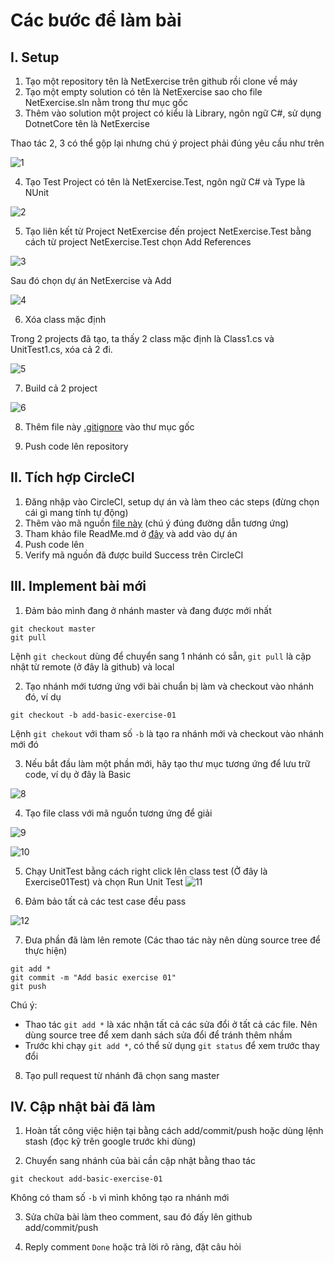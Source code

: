 # Các bước để làm bài

## I. Setup

1. Tạo một repository tên là NetExercise trên github rồi clone về máy
2. Tạo một empty solution có tên là NetExercise sao cho file NetExercise.sln nằm trong thư mục gốc
3. Thêm vào solution một project có kiểu là Library, ngôn ngữ C#, sử dụng DotnetCore tên là NetExercise

Thao tác 2, 3 có thể gộp lại nhưng chú ý project phải đúng yêu cầu như trên

![1](imgs/1.png)

4. Tạo Test Project có tên là NetExercise.Test, ngôn ngữ C# và Type là NUnit

![2](imgs/2.png)

5. Tạo liên kết từ Project NetExercise đến project NetExercise.Test bằng cách từ project NetExercise.Test chọn Add References

![3](imgs/3.png)

Sau đó chọn dự án NetExercise và Add

![4](imgs/4.png)

6. Xóa class mặc định

Trong 2 projects đã tạo, ta thấy 2 class mặc định là Class1.cs và UnitTest1.cs, xóa cả 2 đi.

![5](imgs/5.png)

7. Build cả 2 project

![6](imgs/6.png)

8. Thêm file này [.gitignore](.gitignore) vào thư mục gốc

9. Push code lên repository

## II. Tích hợp CircleCI

1. Đăng nhập vào CircleCI, setup dự án và làm theo các steps (đừng chọn cái gì mang tính tự động)
2. Thêm vào mã nguồn [file này](https://github.com/voquanghoa/NetCoreCLI/blob/master/.circleci/config.yml) (chú ý đúng đường dẫn tương ứng)
3. Tham khảo file ReadMe.md ở [đây](https://raw.githubusercontent.com/voquanghoa/NetCoreCLI/master/Readme.md) và add vào dự án
4. Push code lên
5. Verify mã nguồn đã được build Success trên CircleCI

## III. Implement bài mới

1. Đảm bảo mình đang ở nhánh master và đang được mới nhất

```
git checkout master
git pull
```

Lệnh `git checkout` dùng để chuyển sang 1 nhánh có sẵn, `git pull` là cập nhật từ remote (ở đây là github) và local

2. Tạo nhánh mới tương ứng với bài chuẩn bị làm và checkout vào nhánh đó, ví dụ

```
git checkout -b add-basic-exercise-01
```

Lệnh `git chekout` với tham số `-b` là tạo ra nhánh mới và checkout vào nhánh mới đó

3. Nếu bắt đầu làm một phần mới, hãy tạo thư mục tương ứng để lưu trữ code, ví dụ ở đây là Basic

![8](imgs/8.png)

4. Tạo file class với mã nguồn tương ứng để giải

![9](imgs/9.png)

![10](imgs/10.png)

5. Chạy UnitTest bằng cách right click lên class test (Ở đây là Exercise01Test) và chọn Run Unit Test
   ![11](imgs/11.png)

6. Đảm bảo tất cả các test case đều pass

![12](imgs/12.png)

7. Đưa phần đã làm lên remote (Các thao tác này nên dùng source tree để thực hiện)

```
git add *
git commit -m "Add basic exercise 01"
git push
```

Chú ý:

- Thao tác `git add *` là xác nhận tất cả các sửa đổi ở tất cả các file. Nên dùng source tree để xem danh sách sửa đổi để tránh thêm nhầm
- Trước khi chạy `git add *`, có thể sử dụng `git status` để xem trước thay đổi

8. Tạo pull request từ nhánh đã chọn sang master

## IV. Cập nhật bài đã làm

1. Hoàn tất công việc hiện tại bằng cách add/commit/push hoặc dùng lệnh stash (đọc kỹ trên google trước khi dùng)

2. Chuyển sang nhánh của bài cần cập nhật bằng thao tác

```
git checkout add-basic-exercise-01
```

Không có tham số `-b` vì mình không tạo ra nhánh mới

3. Sửa chữa bài làm theo comment, sau đó đấy lên github add/commit/push

4. Reply comment `Done` hoặc trả lời rõ ràng, đặt câu hỏi
